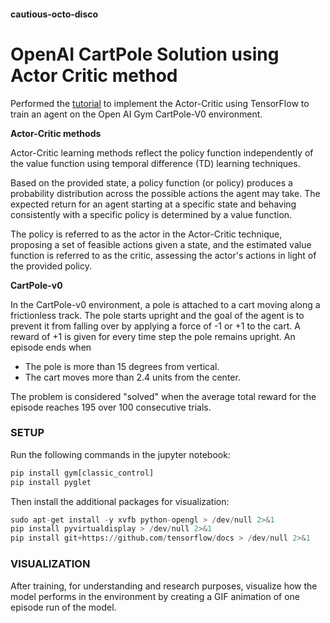 #### cautious-octo-disco

# **OpenAI CartPole Solution using Actor Critic method**

Performed the [tutorial](https://www.tensorflow.org/tutorials/reinforcement_learning/actor_critic) to implement the Actor-Critic using TensorFlow to train an agent on the Open AI Gym CartPole-V0 environment.

**Actor-Critic methods**

Actor-Critic learning methods reflect the policy function independently of the value function using temporal difference (TD) learning techniques.

Based on the provided state, a policy function (or policy) produces a probability distribution across the possible actions the agent may take. The expected return for an agent starting at a specific state and behaving consistently with a specific policy is determined by a value function.

The policy is referred to as the actor in the Actor-Critic technique, proposing a set of feasible actions given a state, and the estimated value function is referred to as the critic, assessing the actor's actions in light of the provided policy.

**CartPole-v0**

In the CartPole-v0 environment, a pole is attached to a cart moving along a frictionless track. The pole starts upright and the goal of the agent is to prevent it from falling over by applying a force of -1 or +1 to the cart. A reward of +1 is given for every time step the pole remains upright. An episode ends when 
- The pole is more than 15 degrees from vertical.
- The cart moves more than 2.4 units from the center.

The problem is considered "solved" when the average total reward for the episode reaches 195 over 100 consecutive trials.

### **SETUP**

Run the following commands in the jupyter notebook:
```python
pip install gym[classic_control]
pip install pyglet

```
Then install the additional packages for visualization:
```python
sudo apt-get install -y xvfb python-opengl > /dev/null 2>&1
pip install pyvirtualdisplay > /dev/null 2>&1
pip install git+https://github.com/tensorflow/docs > /dev/null 2>&1
```

### **VISUALIZATION**

After training, for understanding and research purposes, visualize how the model performs in the environment by creating a GIF animation of one episode run of the model. 
